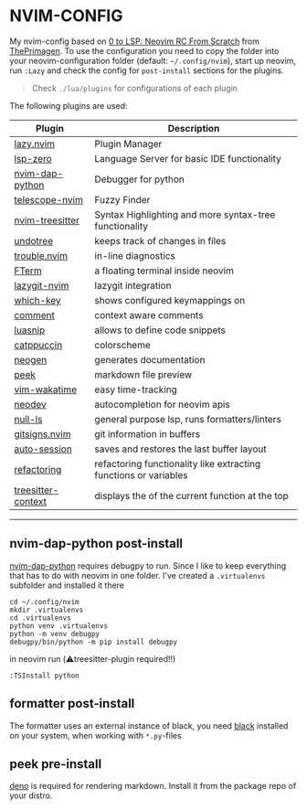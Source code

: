 # NVIM-CONFIG

My nvim-config based on [0 to LSP: Neovim RC From Scratch](https://www.youtube.com/watch?v=w7i4amO_zaE) from [ThePrimagen](https://github.com/ThePrimeagen).
To use the configuration you need to copy the folder into your neovim-configuration folder (default: `~/.config/nvim`), start
up neovim, run `:Lazy` and check the config for `post-install` sections for the plugins.

> Check `./lua/plugins` for configurations of each plugin

The following plugins are used:

| Plugin | Description |
|--------|-------------|
| [lazy.nvim](https://github.com/folke/lazy.nvim) | Plugin Manager |
| [lsp-zero](https://github.com/VonHeikemen/lsp-zero.nvim) | Language Server for basic IDE functionality |
| [nvim-dap-python](https://github.com/mfussenegger/nvim-dap-python) | Debugger for python | yes |
| [telescope-nvim](https://github.com/nvim-telescope/telescope.nvim) | Fuzzy Finder |
| [nvim-treesitter](https://github.com/nvim-treesitter/nvim-treesitter) | Syntax Highlighting and more syntax-tree functionality |
| [undotree](https://github.com/mbbill/undotree) | keeps track of changes in files |
| [trouble.nvim](https://github.com/folke/trouble.nvim) | in-line diagnostics |
| [FTerm](https://github.com/numToStr/FTerm.nvim) | a floating terminal inside neovim |
| [lazygit-nvim](https://github.com/kdheepak/lazygit.nvim) | lazygit integration |
| [which-key](https://github.com/folke/which-key.nvim) | shows configured keymappings on <leader> |
| [comment](https://github.com/numToStr/Comment.nvim) | context aware comments |
| [luasnip](https://github.com/L3MON4D3/LuaSnip) | allows to define code snippets |
| [catppuccin](https://github.com/catppuccin/nvim) | colorscheme |
| [neogen](https://github.com/danymat/neogen) | generates documentation |
| [peek](https://github.com/toppair/peek) | markdown file preview |
| [vim-wakatime](https://github.com/wakatime/vim-wakatime) | easy time-tracking |
| [neodev](https://github.com/folke/neodev.nvim) | autocompletion for neovim apis |
| [null-ls](https://github.com/jose-elias-alvarez/null-ls.nvim) | general purpose lsp, runs formatters/linters |
| [gitsigns.nvim](https://github.com/lewis6991/gitsigns.nvim) | git information in buffers |
| [auto-session](https://github.com/rmagatti/auto-session) | saves and restores the last buffer layout |
| [refactoring](https://github.com/ThePrimeagen/refactoring.nvim) | refactoring functionality like extracting functions or variables |
| [treesitter-context](https://github.com/nvim-treesitter/nvim-treesitter-context) | displays the of the current function at the top |

---

## nvim-dap-python post-install

[nvim-dap-python](https://github.com/mfussenegger/nvim-dap-python) requires
debugpy to run. Since I like to keep everything that has to do with neovim in
one folder. I've created a `.virtualenvs` subfolder and installed it there

```shell
cd ~/.config/nvim
mkdir .virtualenvs
cd .virtualenvs
python venv .virtualenvs
python -m venv debugpy
debugpy/bin/python -m pip install debugpy
```

in neovim run (:warning:treesitter-plugin required!!)

```
:TSInstall python
```

## formatter post-install

The formatter uses an external instance of black, you need
[black](https://github.com/psf/black) installed on your system, when working
with `*.py`-files

## peek pre-install

[deno](https://deno.land/) is required for rendering markdown. Install it
from the package repo of your distro.

